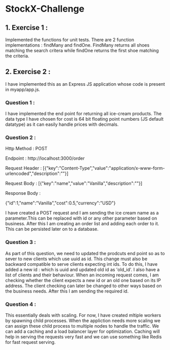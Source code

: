 # StockX-Challenge

## 1. Exercise 1  : 
   Implemented the functions for unit tests. There are 2 function implementations : findMany and findOne. FindMany returns all shoes matching the search critera while findOne returns the first shoe matching the criteria.
   
## 2. Exercise 2 : 

   I have implemented this as an Express JS application whose code is present in myapp/app.js.

###   Question 1 : 
   I have implemented the end point for returning all ice-cream  products. The data type I have chosen for cost is 64 bit floating point numbers (JS default datatype) as it can easily handle prices with decimals.
###   Question 2 : 
   
   Http Method : POST
   
   Endpoint : http://localhost:3000/order
   
   Request Header :
   [{"key":"Content-Type","value":"application/x-www-form-urlencoded","description":""}]
   
   Request Body :
   [{"key":"name","value":"Vanilla","description":""}]
   
   Response Body :
   
   {"id":1,"name":"Vanilla","cost":0.5,"currency":"USD"}
   
   I have created a POST request and I am sending the ice cream name as a parameter.This can be replaced with id or any other parameter based on business. After this I am creating an order list and adding each order to it. This can be persisted later on to a database.
   
###  Question 3 :
   
   As part of this question,  we need to updated the prodcuts end point so as to sever to new clients which use uuid as id. This change must also be backward compatible to serve clients expecting int ids. To do this, I have added a new id : which is uuid and updated old id as 'old_id'. I also have a list of clients and their behaviour. When an incoming request comes, I am checking whether the client expects a new id or an old one based on its IP address. The client checking can later be changed to other ways based on the business needs. After this I am sending the required id.
    
###  Question 4 :
    
   This essentially deals with scaling. For now, I have created mltiple workers by spawning child processes. When the appliction needs more scaling we can assign these child process to multiple nodes to handle the traffic. We can add a caching and a load balancer layer for optimization. Caching will help in serving the requests very fast and we can use something like Redis for fast request serving. 
